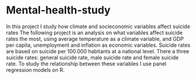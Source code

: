 # Mental-health-study
In this project I study how climate and socieconomic variables affect suicide rates
The following project is an analysis on what variables affect suicide rates the most, using average temperature as a climate variable, and GDP per capita, unemployment and inflation as economic variables. Suicide rates are based on suicide per 100.000 habitants at a national level. There a three suicide rates: general suicide rate, male suicide rate and female suicide rate.
To study the relationship between these variables I use panel regression models on R.
